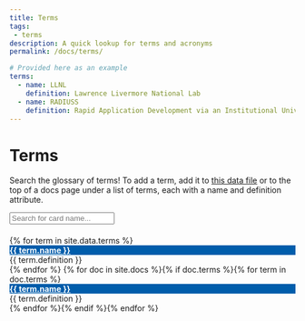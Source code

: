 ```yaml
---
title: Terms
tags: 
 - terms
description: A quick lookup for terms and acronyms
permalink: /docs/terms/

# Provided here as an example
terms:
  - name: LLNL
    definition: Lawrence Livermore National Lab
  - name: RADIUSS
    definition: Rapid Application Development via an Institutional Universal Software Stack
---
```


<style>
.card-header {
  background-color: #005DAB;
}
</style>

# Terms

Search the glossary of terms! To add a term, add it to <a href="https://github.com/rse-ops/knowledge/tree/main/_data" target="_blank">this data file</a> or to the top of a docs page under a list of terms, each with a name and definition attribute.

<div class="row" style="padding-bottom:20px">
  <div class="col-md-12">
    <input type="text" id="myFilter" class="form-control" onkeyup="searchTerms()" placeholder="Search for card name...">
  </div>
</div>

<div class="card-columns" id="terms-box">
  {% for term in site.data.terms %}<div class="card">
      <div class="card-header d-sm-flex justify-content-sm-between align-items-sm-center">
      <div class="card-title">
       <a href="#" style="color:white" class="display-inline-block">
       <strong>{{ term.name }}</strong></a>
      </div>
      </div>
      <div class="card-footer bg-white d-flex justify-content-between">
      <div class="card-description">{{ term.definition }}</div></div></div>{% endfor %}
  {% for doc in site.docs %}{% if doc.terms %}{% for term in doc.terms %}<div class="card">
      <div class="card-header d-sm-flex justify-content-sm-between align-items-sm-center">
      <div class="card-title">
       <a href="#" style="color:white" class="display-inline-block">
       <strong>{{ term.name }}</strong></a>
      </div>
      </div>
      <div class="card-footer bg-white d-flex justify-content-between">
      <div class="card-description">{{ term.definition }}</div></div></div>{% endfor %}{% endif %}{% endfor %}
</div>

<script>
function searchTerms() {
  var input, filter, cards, cardContainer, title, i;
  input = document.getElementById("myFilter");
  filter = input.value.toUpperCase();
  cardContainer = document.getElementById("terms-box");
  cards = cardContainer.getElementsByClassName("card");
  for (i = 0; i < cards.length; i++) {
    title = cards[i].querySelector(".card-title");
    desc = cards[i].querySelector(".card-description");
    if ((title.innerText.toUpperCase().indexOf(filter) > -1) || (desc.innerText.toUpperCase().indexOf(filter) > -1)) {
      cards[i].style.display = "";
    } else {
      cards[i].style.display = "none";
    }
  }
}
</script>
